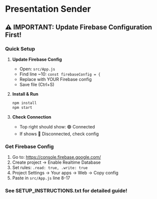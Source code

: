 # Presentation Sender

## ⚠️ IMPORTANT: Update Firebase Configuration First!

### Quick Setup

1. **Update Firebase Config**
   - Open: `src/App.js`
   - Find line ~10: `const firebaseConfig = {`
   - Replace with YOUR Firebase config
   - Save file (Ctrl+S)

2. **Install & Run**
   ```bash
   npm install
   npm start
   ```

3. **Check Connection**
   - Top right should show: 🟢 Connected
   - If shows 🔴 Disconnected, check config

### Get Firebase Config

1. Go to: https://console.firebase.google.com/
2. Create project → Enable Realtime Database
3. Set rules: `.read: true, .write: true`
4. Project Settings → Your apps → Web → Copy config
5. Paste in `src/App.js` line 8-17

### See SETUP_INSTRUCTIONS.txt for detailed guide!
